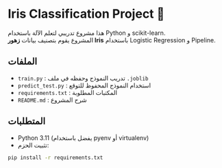 # Iris Classification Project 🌸

هذا مشروع تدريبي لتعلم الآلة باستخدام Python و scikit-learn.  
المشروع يقوم بتصنيف بيانات **زهور Iris** باستخدام Logistic Regression و Pipeline.

## الملفات
- `train.py` : تدريب النموذج وحفظه في ملف `.joblib`
- `predict_test.py` : استخدام النموذج المحفوظ للتوقع
- `requirements.txt` : المكتبات المطلوبة
- `README.md` : شرح المشروع

## المتطلبات
- Python 3.11 (يفضل باستخدام pyenv أو virtualenv)
- تثبيت الحزم:
```bash
pip install -r requirements.txt
